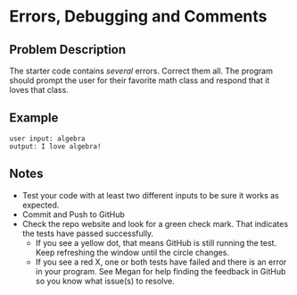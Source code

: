 # Errors, Debugging and Comments

## Problem Description
The starter code contains *several* errors. Correct them all.
The program should prompt the user for their favorite math class and respond that it loves that class.

## Example
```
user input: algebra
output: I love algebra!
```

## Notes
* Test your code with at least two different inputs to be sure it works as expected.
* Commit and Push to GitHub
* Check the repo website and look for a green check mark. That indicates the tests have passed successfully.
  * If you see a yellow dot, that means GitHub is still running the test. Keep refreshing the window until the circle changes.
  * If you see a red X, one or both tests have failed and there is an error in your program. See Megan for help finding the feedback in GitHub so you know what issue(s) to resolve.

